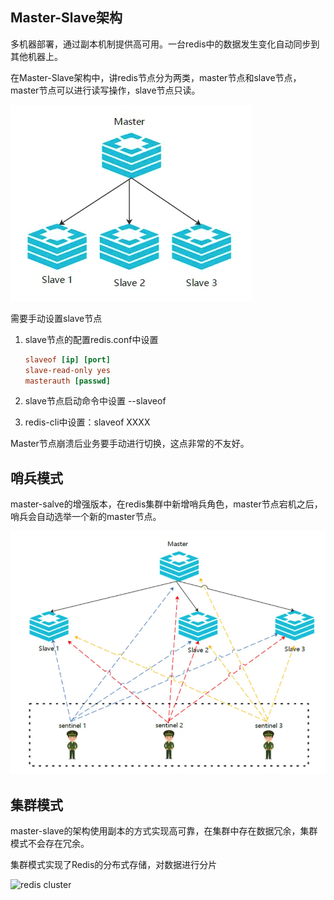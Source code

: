 ## Master-Slave架构

多机器部署，通过副本机制提供高可用。一台redis中的数据发生变化自动同步到其他机器上。

在Master-Slave架构中，讲redis节点分为两类，master节点和slave节点，master节点可以进行读写操作，slave节点只读。

![redis master slave](img/redis_master_slave.png)

需要手动设置slave节点

1. slave节点的配置redis.conf中设置

   ```conf
   slaveof [ip] [port]
   slave-read-only yes
   masterauth [passwd]
   ```

2. slave节点启动命令中设置 --slaveof 

3. redis-cli中设置：slaveof XXXX

Master节点崩溃后业务要手动进行切换，这点非常的不友好。

## 哨兵模式

master-salve的增强版本，在redis集群中新增哨兵角色，master节点宕机之后，哨兵会自动选举一个新的master节点。

![redis sentinel](img/redis_sentinel.png)



## 集群模式

master-slave的架构使用副本的方式实现高可靠，在集群中存在数据冗余，集群模式不会存在冗余。

集群模式实现了Redis的分布式存储，对数据进行分片

![redis cluster](img/redis_cluster.png2)